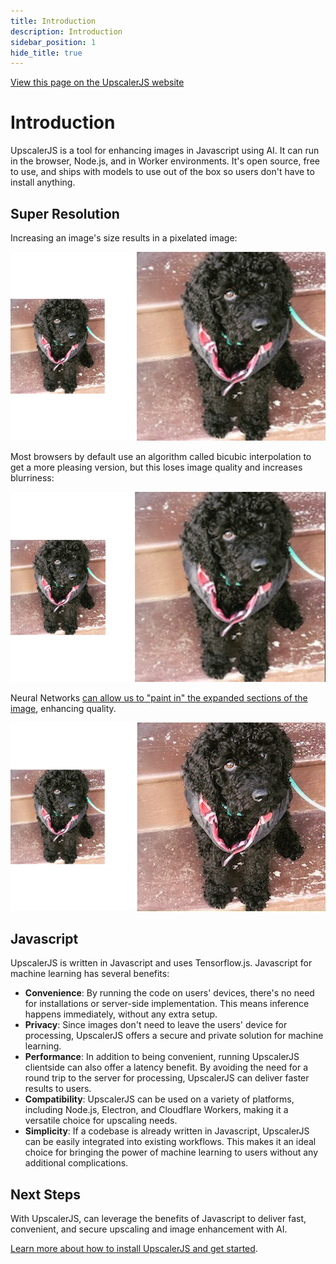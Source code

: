 ```yaml
---
title: Introduction
description: Introduction
sidebar_position: 1
hide_title: true
---
```


<a class="docs-link" href="https://upscalerjs.com/documentation">View this page on the UpscalerJS website</a>

# Introduction

UpscalerJS is a tool for enhancing images in Javascript using AI. It can run in the browser, Node.js, and in Worker environments. It's open source, free to use, and ships with models to use out of the box so users don't have to install anything.

## Super Resolution

Increasing an image's size results in a pixelated image:

![Pixelated 2x](./assets/image-2x.png)

Most browsers by default use an algorithm called bicubic interpolation to get a more pleasing version, but this loses image quality and increases blurriness:

![Bicubic 2x](./assets/image-bicubic-2x.png)

Neural Networks [can allow us to "paint in" the expanded sections of the image](https://paperswithcode.com/task/image-super-resolution), enhancing quality.

![Upscaled 2x](./assets/image-upscaled-2x.png)

## Javascript

UpscalerJS is written in Javascript and uses Tensorflow.js. Javascript for machine learning has several benefits:

- **Convenience**: By running the code on users' devices, there's no need for installations or server-side implementation. This means inference happens immediately, without any extra setup.
- **Privacy**: Since images don't need to leave the users' device for processing, UpscalerJS offers a secure and private solution for machine learning.
- **Performance**: In addition to being convenient, running UpscalerJS clientside can also offer a latency benefit. By avoiding the need for a round trip to the server for processing, UpscalerJS can deliver faster results to users.
- **Compatibility**: UpscalerJS can be used on a variety of platforms, including Node.js, Electron, and Cloudflare Workers, making it a versatile choice for upscaling needs.
- **Simplicity**: If a codebase is already written in Javascript, UpscalerJS can be easily integrated into existing workflows. This makes it an ideal choice for bringing the power of machine learning to users without any additional complications.

## Next Steps

With UpscalerJS, can leverage the benefits of Javascript to deliver fast, convenient, and secure upscaling and image enhancement with AI.

[Learn more about how to install UpscalerJS and get started](/documentation/getting-started).
